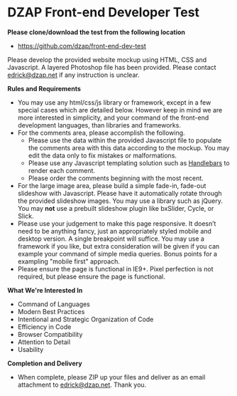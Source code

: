 DZAP Front-end Developer Test
=============================

**Please clone/download the test from the following location**
+ https://github.com/dzap/front-end-dev-test

Please develop the provided website mockup using HTML, CSS and Javascript. A layered Photoshop file has been provided. Please contact edrick@dzap.net if any instruction is unclear.

**Rules and Requirements**
+ You may use any html/css/js library or framework, except in a few special cases which are detailed below. However keep in mind we are more interested in simplicity, and your command of the front-end development languages, than libraries and frameworks.
+ For the comments area, please accomplish the following.
    + Please use the data within the provided Javascript file to populate the comments area with this data according to the mockup. You may edit the data only to fix mistakes or malformations.
    + Please use any Javascript templating solution such as <a href="http://handlebarsjs.com/" title="Handlebars" target="_blank">Handlebars</a> to render each comment.
    + Please order the comments beginning with the most recent.
+ For the large image area, please build a simple fade-in, fade-out slideshow with Javascript. Please have it automatically rotate through the provided slideshow images. You may use a library such as jQuery. You may **not** use a prebuilt slideshow plugin like bxSlider, Cycle, or Slick.
+ Please use your judgement to make this page responsive. It doesn’t need to be anything fancy, just an appropriately styled mobile and desktop version. A single breakpoint will suffice. You may use a framework if you like, but extra consideration will be given if you can example your command of simple media queries. Bonus points for a exampling "mobile first" approach.
+ Please ensure the page is functional in IE9+. Pixel perfection is not required, but please ensure the page is functional.

**What We're Interested In**
+ Command of Languages
+ Modern Best Practices
+ Intentional and Strategic Organization of Code
+ Efficiency in Code
+ Browser Compatibility
+ Attention to Detail
+ Usability

**Completion and Delivery**
+ When complete, please ZIP up your files and deliver as an email attachment to edrick@dzap.net. Thank you.